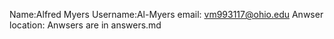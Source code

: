 Name:Alfred Myers
Username:Al-Myers
email: vm993117@ohio.edu
Anwser location: Anwsers are in answers.md
